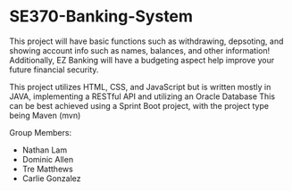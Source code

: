 # SE370-Banking-System
This project will have basic functions such as withdrawing, depsoting, and showing account info such as names, balances, and other information! Additionally, EZ Banking will have a budgeting aspect help improve your future financial security.

This project utilizes HTML, CSS, and JavaScript but is written mostly in JAVA, implementing a RESTful API and utilizing an Oracle Database
This can be best achieved using a Sprint Boot project, with the project type being Maven (mvn)

Group Members:
- Nathan Lam
- Dominic Allen
- Tre Matthews
- Carlie Gonzalez
